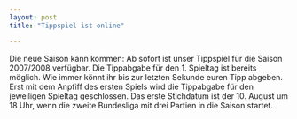```yaml
---
layout: post
title: "Tippspiel ist online"

---
```


Die neue Saison kann kommen: Ab sofort ist unser Tippspiel für die Saison 2007/2008 verfügbar. Die Tippabgabe für den 1. Spieltag ist bereits möglich. Wie immer könnt ihr bis zur letzten Sekunde euren Tipp abgeben. Erst mit dem Anpfiff des ersten Spiels wird die Tippabgabe für den jeweiligen Spieltag geschlossen. Das erste Stichdatum ist der 10. August um 18 Uhr, wenn die zweite Bundesliga mit drei Partien in die Saison startet.


